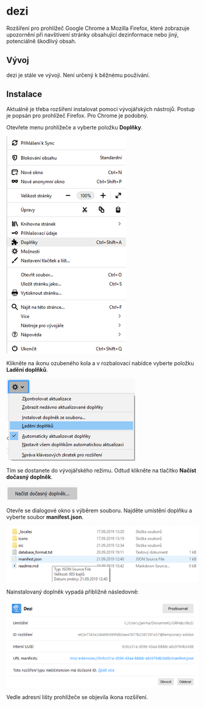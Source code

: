 # dezi
Rozšíření pro prohlížeč Google Chrome a Mozilla Firefox, které zobrazuje upozornění při navštívení stránky obsahující dezinformace nebo jiný, potenciálně škodlivý obsah.

## Vývoj
dezi je stále ve vývoji. Není určený k běžnému používání.

## Instalace
Aktuálně je třeba rozšíření instalovat pomocí vývojářských nástrojů. Postup je popsán pro prohlížeč Firefox. Pro Chrome je podobný.

Otevřete menu prohlížeče a vyberte položku **Doplňky**. 

![Doplňky](./docs/images/install_developer_step1.png)

Klikněte na ikonu ozubeného kola a v rozbalovací nabídce vyberte položku **Ladění doplňků**.

![Ladění doplňku](./docs/images/install_developer_step2.png)

Tím se dostanete do vývojářského režimu. Odtud klikněte na tlačítko **Načíst dočasný doplněk**.

![Načíst dočasný doplněk](./docs/images/install_developer_step3.png)

Otevře se dialogové okno s výběrem souboru. Najděte umístění doplňku a vyberte soubor **manifest.json**.

![Manifest](./docs/images/install_developer_step4.png)

Nainstalovaný doplněk vypadá přibližně následovně:

![Dokončeno](./docs/images/install_developer_step5.png)

Vedle adresní lišty prohlížeče se objevila ikona rozšíření.
